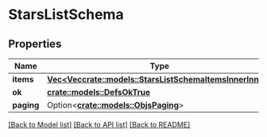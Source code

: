 # StarsListSchema

## Properties

Name | Type | Description | Notes
------------ | ------------- | ------------- | -------------
**items** | [**Vec<Vec<crate::models::StarsListSchemaItemsInnerInner>>**](array.md) |  | 
**ok** | [**crate::models::DefsOkTrue**](defs_ok_true.md) |  | 
**paging** | Option<[**crate::models::ObjsPaging**](objs_paging.md)> |  | [optional]

[[Back to Model list]](../README.md#documentation-for-models) [[Back to API list]](../README.md#documentation-for-api-endpoints) [[Back to README]](../README.md)


